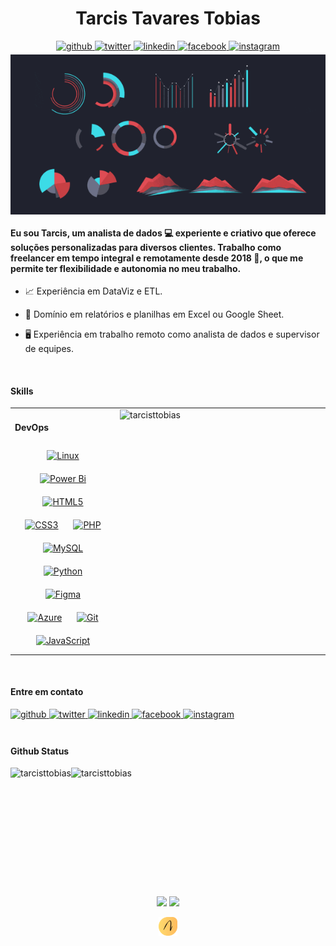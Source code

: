 <h1 align="center">Tarcis Tavares Tobias</h1>
<div align="center">
<a href="https://github.com/tarcisttobias" target="_blank">
<img src=https://img.shields.io/badge/github-%2324292e.svg?&style=for-the-badge&logo=github&logoColor=white alt=github style="margin-bottom: 5px;" />
</a>
<a href="https://twitter.com/tarcisttobias" target="_blank">
<img src=https://img.shields.io/badge/twitter-%2300acee.svg?&style=for-the-badge&logo=twitter&logoColor=white alt=twitter style="margin-bottom: 5px;" />
</a>
<a href="https://linkedin.com/in/tarcisttobias" target="_blank">
<img src=https://img.shields.io/badge/linkedin-%231E77B5.svg?&style=for-the-badge&logo=linkedin&logoColor=white alt=linkedin style="margin-bottom: 5px;" />
</a>
<a href="https://www.facebook.com/iamrishavanand" target="_blank">
<img src=https://img.shields.io/badge/facebook-%232E87FB.svg?&style=for-the-badge&logo=facebook&logoColor=white alt=facebook style="margin-bottom: 5px;" />
</a>
<a href="https://instagram.com/tarcisttobias" target="_blank">
<img src=https://img.shields.io/badge/instagram-%23000000.svg?&style=for-the-badge&logo=instagram&logoColor=white alt=instagram style="margin-bottom: 5px;" />
</a>  
</div>
 
<div align="center">
<img src="https://github.com/tarcisttobias/portfolio/blob/main/assets/images/data5.webp" align="center" height="" width="" />
</div>  
  

#### Eu sou Tarcis, um analista de dados 💻 experiente e criativo que oferece soluções personalizadas para diversos clientes. Trabalho como freelancer em tempo integral e remotamente desde 2018 🚀, o que me permite ter flexibilidade e autonomia no meu trabalho.  
  

- 📈 Experiência em DataViz e ETL.  
  

- 📃 Domínio em relatórios e planilhas em Excel ou Google Sheet.  
  

- 🖥️ Experiência em trabalho remoto como analista de dados e supervisor de equipes.  
  

<br/>  


#### Skills
<table><tr><td valign="top" width="33%">

  #### DevOps  
<div align="center">  
<a href="https://www.linux.org/" target="_blank"><img style="margin: 10px" src="https://profilinator.rishav.dev/skills-assets/linux-original.svg" alt="Linux" height="50" /></a>  
<a href="https://powerbi.microsoft.com/en-us/" target="_blank"><img style="margin: 10px" src="https://profilinator.rishav.dev/skills-assets/powerbi.png" alt="Power Bi" height="50" /></a>  
<a href="https://en.wikipedia.org/wiki/HTML5" target="_blank"><img style="margin: 10px" src="https://profilinator.rishav.dev/skills-assets/html5-original-wordmark.svg" alt="HTML5" height="50" /></a>  
<a href="https://www.w3schools.com/css/" target="_blank"><img style="margin: 10px" src="https://profilinator.rishav.dev/skills-assets/css3-original-wordmark.svg" alt="CSS3" height="50" /></a>  
<a href="https://www.php.net/" target="_blank"><img style="margin: 10px" src="https://profilinator.rishav.dev/skills-assets/php-original.svg" alt="PHP" height="50" /></a>  
<a href="https://www.mysql.com/" target="_blank"><img style="margin: 10px" src="https://profilinator.rishav.dev/skills-assets/mysql-original-wordmark.svg" alt="MySQL" height="50" /></a>  
<a href="https://www.python.org/" target="_blank"><img style="margin: 10px" src="https://profilinator.rishav.dev/skills-assets/python-original.svg" alt="Python" height="50" /></a>  
<a href="https://www.figma.com/" target="_blank"><img style="margin: 10px" src="https://profilinator.rishav.dev/skills-assets/figma-icon.svg" alt="Figma" height="50" /></a>  
<a href="https://azure.microsoft.com/en-in/" target="_blank"><img style="margin: 10px" src="https://profilinator.rishav.dev/skills-assets/microsoft_azure-icon.svg" alt="Azure" height="50" /></a>  
<a href="https://github.com/" target="_blank"><img style="margin: 10px" src="https://profilinator.rishav.dev/skills-assets/git-scm-icon.svg" alt="Git" height="50" /></a>  
<a href="https://www.javascript.com/" target="_blank"><img style="margin: 10px" src="https://profilinator.rishav.dev/skills-assets/javascript-original.svg" alt="JavaScript" height="50" /></a>  
</div>


</td><td valign="top" width="33%">

<img src="https://github-readme-stats.vercel.app/api/top-langs?username=tarcisttobias&show_icons=true&locale=en&theme=dracula" alt="tarcisttobias" />

</td><td valign="top" width="33%">

  
</td></tr></table>  

<br/> 

#### Entre em contato
<div align="Left">
<a href="https://github.com/tarcisttobias" target="_blank">
<img src=https://img.shields.io/badge/github-%2324292e.svg?&style=for-the-badge&logo=github&logoColor=white alt=github style="margin-bottom: 5px;" />
</a>
<a href="https://twitter.com/tarcisttobias" target="_blank">
<img src=https://img.shields.io/badge/twitter-%2300acee.svg?&style=for-the-badge&logo=twitter&logoColor=white alt=twitter style="margin-bottom: 5px;" />
</a>
<a href="https://linkedin.com/in/tarcisttobias" target="_blank">
<img src=https://img.shields.io/badge/linkedin-%231E77B5.svg?&style=for-the-badge&logo=linkedin&logoColor=white alt=linkedin style="margin-bottom: 5px;" />
</a>
<a href="https://www.facebook.com/iamrishavanand" target="_blank">
<img src=https://img.shields.io/badge/facebook-%232E87FB.svg?&style=for-the-badge&logo=facebook&logoColor=white alt=facebook style="margin-bottom: 5px;" />
</a>
<a href="https://instagram.com/tarcisttobias" target="_blank">
<img src=https://img.shields.io/badge/instagram-%23000000.svg?&style=for-the-badge&logo=instagram&logoColor=white alt=instagram style="margin-bottom: 5px;" />
</a>  
</div>  
  

<br/>  


#### Github Status  
<div>

<img align="left" src="https://github-readme-stats.vercel.app/api?username=tarcisttobias&show_icons=true&locale=en&theme=dracula" alt="tarcisttobias"/>
<img align="left" src="https://github-readme-streak-stats.herokuapp.com/?user=tarcisttobias&theme=dracula" alt="tarcisttobias" />

</div> 
 
</br>  
</br> 
</br>   
</br>  
</br>  
</br> 
</br>   
</br>
</br>  
</br> 
</br>   
</br>

<div align="center">
<img src="https://komarev.com/ghpvc/?username=tarcisttobias&&style=flat-square" align="center" />
            <a href="https://www.paypal.com/donate/?hosted_button_id=WWSXKK8PC6NN4" target="_blank" style="display: inline-block;">
                <img
                    src="https://img.shields.io/badge/Donate-PayPal-blue.svg?style=flat-square&logo=paypal" 
                    align="center"
                />
            </a></div>
<br />


<div align="center"><img src="https://github.com/tarcisttobias/portfolio/blob/main/assets/images/logo.svg" height="30" width="30"/></div>  
